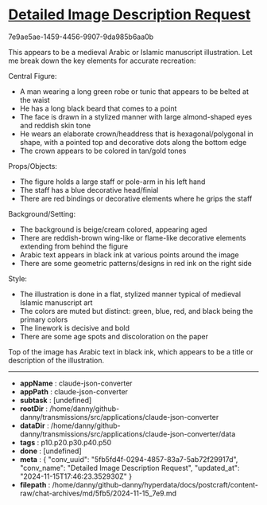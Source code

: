 # [Detailed Image Description Request](https://claude.ai/chat/5fb5fd4f-0294-4857-83a7-5ab72f29917d)

7e9ae5ae-1459-4456-9907-9da985b6aa0b

 This appears to be a medieval Arabic or Islamic manuscript illustration. Let me break down the key elements for accurate recreation:

Central Figure:
- A man wearing a long green robe or tunic that appears to be belted at the waist
- He has a long black beard that comes to a point
- The face is drawn in a stylized manner with large almond-shaped eyes and reddish skin tone
- He wears an elaborate crown/headdress that is hexagonal/polygonal in shape, with a pointed top and decorative dots along the bottom edge
- The crown appears to be colored in tan/gold tones

Props/Objects:
- The figure holds a large staff or pole-arm in his left hand
- The staff has a blue decorative head/finial
- There are red bindings or decorative elements where he grips the staff

Background/Setting:
- The background is beige/cream colored, appearing aged
- There are reddish-brown wing-like or flame-like decorative elements extending from behind the figure
- Arabic text appears in black ink at various points around the image
- There are some geometric patterns/designs in red ink on the right side

Style:
- The illustration is done in a flat, stylized manner typical of medieval Islamic manuscript art
- The colors are muted but distinct: green, blue, red, and black being the primary colors
- The linework is decisive and bold
- There are some age spots and discoloration on the paper

Top of the image has Arabic text in black ink, which appears to be a title or description of the illustration.

---

* **appName** : claude-json-converter
* **appPath** : claude-json-converter
* **subtask** : [undefined]
* **rootDir** : /home/danny/github-danny/transmissions/src/applications/claude-json-converter
* **dataDir** : /home/danny/github-danny/transmissions/src/applications/claude-json-converter/data
* **tags** : p10.p20.p30.p40.p50
* **done** : [undefined]
* **meta** : {
  "conv_uuid": "5fb5fd4f-0294-4857-83a7-5ab72f29917d",
  "conv_name": "Detailed Image Description Request",
  "updated_at": "2024-11-15T17:46:23.352930Z"
}
* **filepath** : /home/danny/github-danny/hyperdata/docs/postcraft/content-raw/chat-archives/md/5fb5/2024-11-15_7e9.md